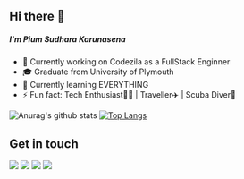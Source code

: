 ## Hi there 👋

##### I'm Pium Sudhara Karunasena

- 🔭 Currently working on Codezila as a FullStack Enginner
- 🎓 Graduate from University of Plymouth
- 🌱 Currently learning EVERYTHING
- ⚡ Fun fact: Tech Enthusiast🧑‍💻 | Traveller✈️ | Scuba Diver🤿



![Anurag's github stats](https://github-readme-stats-tawny-two.vercel.app/api?username=piumsudhara&count_private=true&show_icons=true&theme=radical)
[![Top Langs](https://github-readme-stats-tawny-two.vercel.app/api/top-langs/?username=piumsudhara&layout=compact&show_icons=true&theme=radical)](https://github.com/anuraghazra/github-readme-stats)

## Get in touch 
[<img src="https://img.shields.io/badge/twitter-%231DA1F2.svg?&style=for-the-badge&logo=twitter&logoColor=white" />](https://twitter.com/piumsudhara) [<img src="https://img.shields.io/badge/facebook-%231877F2.svg?&style=for-the-badge&logo=facebook&logoColor=white" />](https://facebook.com/piumsudhara) [<img src="https://img.shields.io/badge/linkedin-%230077B5.svg?&style=for-the-badge&logo=linkedin&logoColor=white" />](https://www.linkedin.com/in/pium-sudhara-karunasena-41554458/) [<img src="https://img.shields.io/badge/medium-%2312100E.svg?&style=for-the-badge&logo=medium&logoColor=white" />](https://medium.com/@piumsudhara)
